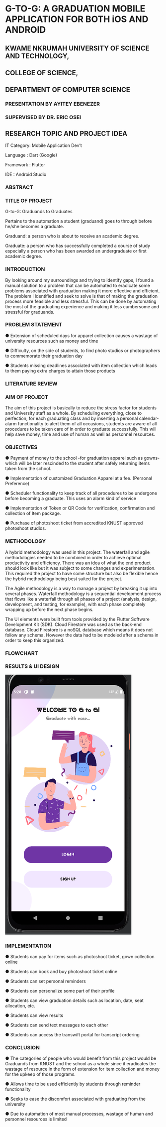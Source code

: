 
# G-TO-G: A GRADUATION MOBILE APPLICATION FOR BOTH iOS AND ANDROID
## KWAME NKRUMAH UNIVERSITY OF SCIENCE AND TECHNOLOGY,
## COLLEGE OF SCIENCE, 
## DEPARTMENT OF COMPUTER SCIENCE
### PRESENTATION BY AYITEY EBENEZER
### SUPERVISED BY DR. ERIC OSEI

## RESEARCH TOPIC AND PROJECT IDEA

IT Category: Mobile Application Dev’t

Language : Dart (Google)

Framework : Flutter

IDE : Android Studio



### ABSTRACT

### TITLE OF PROJECT

G-to-G: Graduands to Graduates

Pertains to the automation a student (graduand) goes to through before he/she becomes a  graduate.

Graduand: a person who is about to receive an academic degree.

Graduate: a person who has successfully completed a course of study especially a person who has been awarded an undergraduate or first academic degree.

### INTRODUCTION

By looking around my surroundings and trying to identify gaps, I found a manual solution to a problem that can be automated to eradicate some problems associated with graduation making it more effective and efficient. The problem I identified and seek to solve is that of making the graduation process more feasible and less stressful. This can be done by automating the most of the graduating experience and making it less cumbersome and stressful for graduands.

### PROBLEM STATEMENT

 ● Extension of scheduled days for apparel collection causes a wastage of university resources such as money and time
 
 ● Difficulty, on the side of students, to find photo studios or photographers to commemorate their graduation day
 
 ● Students missing deadlines associated with item collection which leads to them paying extra charges to attain those products

### LITERATURE REVIEW

### AIM OF PROJECT

The aim of this project is basically to reduce the stress factor for students and University staff as a whole. By scheduling everything, close to perfection, for each graduating class and by inserting a personal calendar-alarm functionality to alert them of all occasions, students are aware of all procedures to be taken care of in order to graduate successfully. This will help save money, time and use of human as well as personnel resources.

### OBJECTIVES

 ● Payment of money to the school -for graduation apparel such as gowns- which will be later rescinded to the student after safely returning items taken from the school. 
 
 ● Implementation of customized Graduation Apparel at a fee. (Personal Preference) 
 
 ● Scheduler functionality to keep track of all procedures to be undergone before becoming a graduate. This uses an alarm kind of service 
 
 ● Implementation of Token or QR Code for verification, confirmation and collection of Item package. 
 
 ● Purchase of photoshoot ticket from accredited KNUST approved photoshoot studios. 

### METHODOLOGY

A hybrid methodology was used in this project. The waterfall and agile methodologies needed to be combined in order to achieve optimal productivity and efficiency. There was an idea of what the end product should look like but it was subject to some changes and experimentation. This required the project to have some structure but also be flexible hence the hybrid methodology being best suited for the project.

The Agile methodology is a way to manage a project by breaking it up into several phases.
Waterfall methodology is a sequential development process that flows like a waterfall through all phases of a project (analysis, design, development, and testing, for example), with each phase completely wrapping up before the next phase begins.

The UI elements were built from tools provided by the Flutter Software Development Kit (SDK).
Cloud Firestore was used  as the back-end database.
Cloud Firestore is a noSQL database which means it does not follow any schema. However the data had to be modeled after a schema in order to keep this organized.

### FLOWCHART


### RESULTS & UI DESIGN
![](images/welcome.png)





### IMPLEMENTATION

 ● Students can pay for items such as photoshoot ticket, gown collection online
 
 ● Students can book and buy photoshoot ticket online
 
 ● Students can set personal reminders
 
 ● Students can personalize some part of their profile
 
 ● Students can view graduation details such as location, date, seat allocation, etc.
 
 ● Students can view results

 ● Students can send text messages to each other

 ● Students can access the transwift portal for transcript ordering

### CONCLUSION

 ● The categories of people who would benefit from this project would be Graduands from KNUST and the school as a whole since it eradicates the wastage of resource in the form of extension for item collection and money for the upkeep of those programs.

 ● Allows time to be used efficiently by students through reminder functionality

 ● Seeks to ease the discomfort associated with graduating from  the university
 
 ● Due to automation of most manual processes, wastage of human and personnel resources is limited
